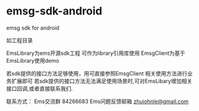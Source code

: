 emsg-sdk-android
================

emsg sdk for android

如工程目录

EmsLibrary为ems开源sdk工程 可作为library引用库使用
EmsgClient为基于EmsLibrary使用demo

若sdk提供的接口方法足够使用，用可直接参照EmsgClient 相关使用方法进行业务扩展即可
若sdk提供的接口方法无法满足使用场景时,可对EmsLibary增加相关接口回调,或者直接联系我们.

联系方式：
Ems交流群   84266683
Ems问题反馈邮箱 zhujohnle@gmail.com
